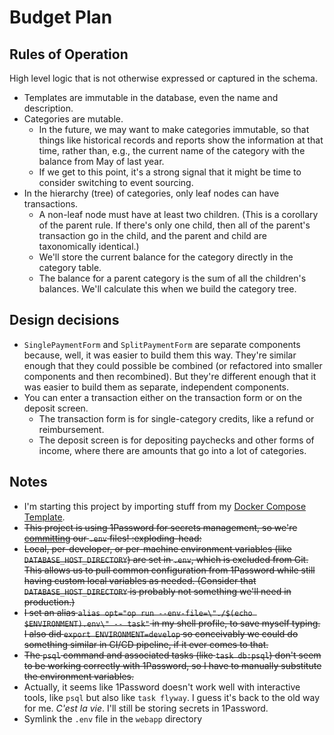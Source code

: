 # Budget Plan

## Rules of Operation

High level logic that is not otherwise expressed or captured in the schema.

- Templates are immutable in the database, even the name and description.
- Categories are mutable.
  - In the future, we may want to make categories immutable, so that things like historical records and reports show the information at that time, rather than, e.g., the current name of the category with the balance from May of last year.
  - If we get to this point, it's a strong signal that it might be time to consider switching to event sourcing.
- In the hierarchy (tree) of categories, only leaf nodes can have transactions.
  - A non-leaf node must have at least two children. (This is a corollary of the parent rule. If there's only one child, then all of the parent's transaction go in the child, and the parent and child are taxonomically identical.)
  - We'll store the current balance for the category directly in the category table.
  - The balance for a parent category is the sum of all the children's balances. We'll calculate this when we build the category tree.

## Design decisions

- `SinglePaymentForm` and `SplitPaymentForm` are separate components because, well, it was easier to build them this way. They're similar enough that they could possible be combined (or refactored into smaller components and then recombined). But they're different enough that it was easier to build them as separate, independent components.
- You can enter a transaction either on the transaction form or on the deposit screen.
  - The transaction form is for single-category credits, like a refund or reimbursement.
  - The deposit screen is for depositing paychecks and other forms of income, where there are amounts that go into a lot of categories.

## Notes

- I'm starting this project by importing stuff from my [Docker Compose Template][1].
- ~~This project is using 1Password for secrets management, so we're [committing][2] our `.env` files! :exploding-head:~~
- ~~Local, per-developer, or per-machine environment variables (like `DATABASE_HOST_DIRECTORY`) are set in `.env`, which is excluded from Git. This allows us to pull common configuration from 1Password while still having custom local variables as needed. (Consider that `DATABASE_HOST_DIRECTORY` is probably not something we'll need in production.)~~
- ~~I set an alias `alias opt="op run --env-file=\"./$(echo $ENVIRONMENT).env\" -- task"` in my shell profile, to save myself typing. I also did `export ENVIRONMENT=develop` so conceivably we could do something similar in CI/CD pipeline, if it ever comes to that.~~
- ~~The `psql` command and associated tasks (like `task db:psql`) don't seem to be working correctly with 1Password, so I have to manually substitute the environment variables.~~
- Actually, it seems like 1Password doesn't work well with interactive tools, like `psql` but also like `task flyway`. I guess it's back to the old way for me. _C'est la vie_. I'll still be storing secrets in 1Password.
- Symlink the `.env` file in the `webapp` directory

[1]: https://github.com/alexgs/simple-docker-compose-project/
[2]: https://developer.1password.com/docs/cli/secrets-environment-variables/#:~:text=You%20can%20check%20environment%20files%20into%20source%20control%20and%20use%20the%20same%20environment%20everywhere.
